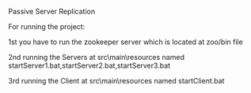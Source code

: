 
Passive Server Replication

For running the project:

1st you have to run the zookeeper server which is located at zoo/bin file

2nd running the Servers at src\main\resources named startServer1.bat,startServer2.bat,startServer3.bat

3rd running the Client at src\main\resources named startClient.bat
